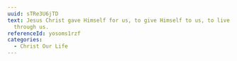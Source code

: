 ```yaml
---
uuid: sTRe3U6jTD
text: Jesus Christ gave Himself for us, to give Himself to us, to live His life
  through us.
referenceId: yosoms1rzf
categories:
  - Christ Our Life
---
```

